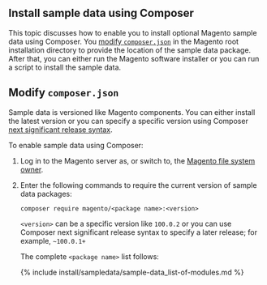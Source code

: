 <div markdown="1">

<h2 id="install-sample-composer">Install sample data using Composer</h2>
This topic discusses how to enable you to install optional Magento sample data using Composer. You <a href="#instgde-prereq-sample-comp">modify <code>composer.json</code></a> in the Magento root installation directory to provide the location of the sample data package. After that, you can either run the Magento software installer or you can run a script to install the sample data.    

<h2 id="instgde-prereq-sample-comp">Modify <code>composer.json</code></h2>
Sample data is versioned like Magento components. You can either install the latest version or you can specify a specific version using Composer <a href="https://getcomposer.org/doc/01-basic-usage.md#next-significant-release-tilde-and-caret-operators-" target="_blank">next significant release syntax</a>.

To enable sample data using Composer:

1.	Log in to the Magento server as, or switch to, the <a href="{{ site.gdeurl }}install-gde/prereq/apache-user.html">Magento file system owner</a>.
2.	Enter the following commands to require the current version of sample data packages:

		composer require magento/<package name>:<version>

	`<version>` can be a specific version like `100.0.2` or you can use Composer next significant release syntax to specify a later release; for example, `~100.0.1+`

	The complete `<package name>` list follows:

	{% include install/sampledata/sample-data_list-of-modules.md %}

